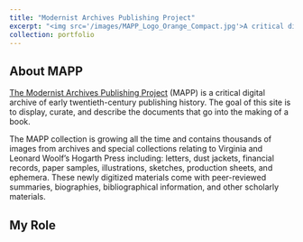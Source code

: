 ```yaml
---
title: "Modernist Archives Publishing Project"
excerpt: "<img src='/images/MAPP_Logo_Orange_Compact.jpg'>A critical digital archive of early twentieth-century publishers"
collection: portfolio
---
```


About MAPP
------
[The Modernist Archives Publishing Project](https://www.modernistarchives.com) (MAPP) is a critical digital archive of early twentieth-century publishing history. The goal of this site is to display, curate, and describe the documents that go into the making of a book. 

The MAPP collection is growing all the time and contains thousands of images from archives and special collections relating to Virginia and Leonard Woolf’s Hogarth Press including: letters, dust jackets, financial records, paper samples, illustrations, sketches, production sheets, and ephemera. These newly digitized materials come with peer-reviewed summaries, biographies, bibliographical information, and other scholarly materials. 

My Role
------

